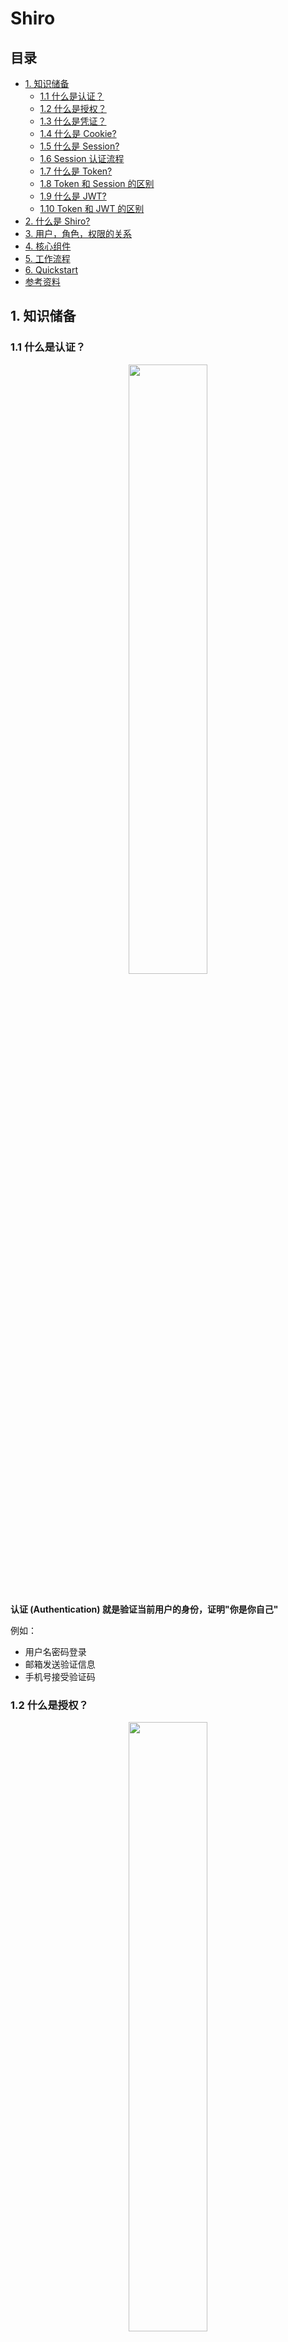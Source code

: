 # Shiro

## 目录

* [1. 知识储备](#1-----)
  + [1.1 什么是认证？](#11-------)
  + [1.2 什么是授权？](#12-------)
  + [1.3 什么是凭证？](#13-------)
  + [1.4 什么是 Cookie?](#14-----cookie-)
  + [1.5 什么是 Session?](#15-----session-)
  + [1.6 Session 认证流程](#16-session-----)
  + [1.7 什么是 Token?](#17-----token-)
  + [1.8 Token 和 Session 的区别](#18-token---session----)
  + [1.9 什么是 JWT?](#19-----jwt-)
  + [1.10 Token 和 JWT 的区别](#110-token---jwt----)
* [2. 什么是 Shiro?](#2-----shiro-)
* [3. 用户，角色，权限的关系](#3------------)
* [4. 核心组件](#4-----)
* [5. 工作流程](#5-----)
* [6. Quickstart](#6-quickstart)
* [参考资料](#----)



## 1. 知识储备

### 1.1 什么是认证？

<div align="center"> <img src="authentication.png" width="50%"/> </div><br>

**认证 (Authentication) 就是验证当前用户的身份，证明"你是你自己"**

例如：

- 用户名密码登录
- 邮箱发送验证信息
- 手机号接受验证码



### 1.2 什么是授权？

<div align="center"> <img src="authorization.png" width="50%"/> </div><br>

**用户授权 (Authorization) 给第三方应用**

例如：

- 安装 `APP` 时，会询问用户是否授予（访问相册，地理位置等权限）
- 访问小程序时，会询问是否允许授予权限（获取昵称，头像，地区等个人信息）

实现授权的方式：

- cookie
- session
- token
- OAuth



### 1.3 什么是凭证？

<div align="center"> <img src="credentials.png" width="30%"/> </div><br>

**凭证是一个令牌，用来标识访问者的身份**

例如：你出国旅行或出差时，有护照，标明你是一个中国人

在互联网应用中，许多网站有以下几种模式：

- 访客模式
- 普通用户模式
- 会员模式

访客模式：访客只能浏览帖子而不能发表言论

普通用户模式：当用户登录成功时，服务器会给发送请求的浏览器颁发一个 `token` ，用来表明身份，可以发表言论，点赞之类的

会员模式：类似于普通用户模式，解锁一些普通用户没有的功能



### 1.4 什么是 Cookie?

<div align="center"> <img src="cookie.jpg" width="50%"/> </div><br>

**cookie 是一种记录服务器和客户端会话状态的机制**

`HTTP` 是无状态的协议，即服务端不会保存任何会话信息

这样会造成服务端无法确认当前访问者的信息，无法分辨上一次发送请求的当前用户是否为同一人 

所以服务器与浏览器为了进行会话跟踪，就必须主动维护一个状态，通过 `cookie` 和 `session` 实现

`cookie` 的特点：

- 存储在客户端
- 不可跨域



### 1.5 什么是 Session?

**session 是一种记录服务器和客户端会话状态的机制**

`session` 是基于 `cookie` 实现的，`session` 存储在服务器端，`sessionId` 会被存储到客户端的 `cookie` 中

<div align="center"> <img src="image-20200720151630501.png" width="60%"/> </div><br>





### 1.6 Session 认证流程





### 1.7 什么是 Token?

















### 1.8 Token 和 Session 的区别

















### 1.9 什么是 JWT?



















### 1.10 Token 和 JWT 的区别





## 2. 什么是 Shiro?

`Shiro` 是一款主流的 `Java` 安全框架，不依赖任何容器，可运行在 `Java SE` 和 `Java EE` 项目中

主要功能：

- 身份认证
- 授权
- 会话管理
- 加密



## 3. 用户，角色，权限的关系

**赋予角色权限**

**赋予用户角色**



<div align="center"> <img src="image-20200721110705139.png" width="50%"/> </div><br>




## 4. 核心组件

- UsernamePasswordToken

  `Shiro` 用来封装用户登录信息，使用用户登录信息来创建 `token`

- SecurityManager

  `Shiro` 核心，负责安全认证和授权

- Subject

  包含用户信息

- Realm

  开发者自定义的模块，根据项目需求，验证和授权的逻辑全部写在 `Realm` 中

- AuthenticationInfo

  用户角色信息集合，认证时使用

- AuthorizationInfo 

  角色的权限信息集合，授权时使用

- DefaultWebSecurityManager

  安全管理器，自定义的 `Realm` 需注入到次才能生效

- ShiroFilterFactoryBean

  过滤器工厂。`Shiro` 的基本运行机制是开发者制定流程，底层由 `ShiroFilterFactoryBean` 创建的 `filters` 来完成各种功能



## 5. 工作流程

<div align="center"> <img src="image-20200721105040456.png" width="90%"/> </div><br>

- 用户进入系统先根据 `username` 和 `password` 获取 `token`
- `Subject` 保存用户信息
- `SecurityManager` 根据 `AuthenticationInfo`（你是哪个角色）及 `AuthorizationInfo`（你有哪些权限）进行安全管理
- 其中 `AuthenticationInfo` 以及 `AuthorizationInfo` 根据用户自定义 `Realm` 生成



## 6. Quickstart










## 参考资料

- [傻傻分不清之 Cookie、Session、Token、JWT](https://juejin.im/post/5e055d9ef265da33997a42cc)

- [【硬核干货】2小时学会Spring Boot整合Shiro](https://www.bilibili.com/video/BV16C4y187S9?from=search&seid=10384979958239744928)

  

